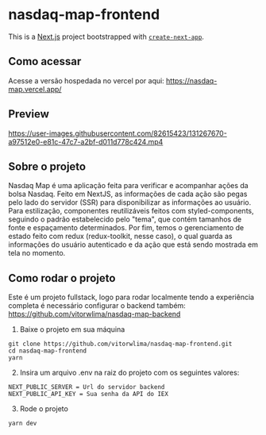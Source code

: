 ﻿# nasdaq-map-frontend
This is a [Next.js](https://nextjs.org/) project bootstrapped with [`create-next-app`](https://github.com/vercel/next.js/tree/canary/packages/create-next-app).

## Como acessar
Acesse a versão hospedada no vercel por aqui: https://nasdaq-map.vercel.app/

## Preview

https://user-images.githubusercontent.com/82615423/131267670-a97512e0-e81c-47c7-a2bf-d011d778c424.mp4


## Sobre o projeto
Nasdaq Map é uma aplicação feita para verificar e acompanhar ações da bolsa Nasdaq. Feito em NextJS, as informações de cada ação são pegas pelo lado do servidor (SSR) para disponibilizar as informações ao usuário. Para estilização, componentes reutilizáveis feitos com styled-components, seguindo o padrão estabelecido pelo "tema", que contém tamanhos de fonte e espaçamento determinados. Por fim, temos o gerenciamento de estado feito com redux (redux-toolkit, nesse caso), o qual guarda as informações do usuário autenticado e da ação que está sendo mostrada em tela no momento.

## Como rodar o projeto

Este é um projeto fullstack, logo para rodar localmente tendo a experiência completa é necessário configurar o backend também: https://github.com/vitorwlima/nasdaq-map-backend

1. Baixe o projeto em sua máquina
```shell
git clone https://github.com/vitorwlima/nasdaq-map-frontend.git
cd nasdaq-map-frontend
yarn
```

2. Insira um arquivo .env na raiz do projeto com os seguintes valores:
```shell
NEXT_PUBLIC_SERVER = Url do servidor backend
NEXT_PUBLIC_API_KEY = Sua senha da API do IEX
```

3. Rode o projeto
```shell
yarn dev
```
